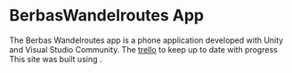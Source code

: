 # BerbasWandelroutes App

The Berbas Wandelroutes app is a phone application developed with Unity and Visual Studio Community.
The [trello](https://trello.com/b/ThBiYBM8/berbaswandelroutes) to keep up to date with progress
This site was built using .
